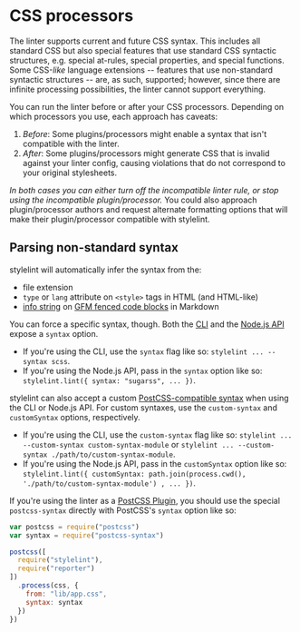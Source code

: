 # CSS processors

The linter supports current and future CSS syntax. This includes all standard CSS but also special features that use standard CSS syntactic structures, e.g. special at-rules, special properties, and special functions. Some CSS-*like* language extensions -- features that use non-standard syntactic structures -- are, as such, supported; however, since there are infinite processing possibilities, the linter cannot support everything.

You can run the linter before or after your CSS processors. Depending on which processors you use, each approach has caveats:

1.  *Before*: Some plugins/processors might enable a syntax that isn't compatible with the linter.
2.  *After*: Some plugins/processors might generate CSS that is invalid against your linter config, causing violations that do not correspond to your original stylesheets.

*In both cases you can either turn off the incompatible linter rule, or stop using the incompatible plugin/processor.* You could also approach plugin/processor authors and request alternate formatting options that will make their plugin/processor compatible with stylelint.

## Parsing non-standard syntax

stylelint will automatically infer the syntax from the:

-   file extension
-   `type` or `lang` attribute on `<style>` tags in HTML (and HTML-like)
-   [info string](https://github.github.com/gfm/#info-string) on [GFM fenced code blocks](https://help.github.com/articles/creating-and-highlighting-code-blocks/) in Markdown

You can force a specific syntax, though. Both the [CLI](cli.md) and the [Node.js API](node-api.md) expose a `syntax` option.

-   If you're using the CLI, use the `syntax` flag like so:  `stylelint ... --syntax scss`.
-   If you're using the Node.js API, pass in the `syntax` option like so: `stylelint.lint({ syntax: "sugarss", ... })`.

stylelint can also accept a custom [PostCSS-compatible syntax](https://github.com/postcss/postcss#syntaxes) when using the CLI or Node.js API. For custom syntaxes, use the `custom-syntax` and `customSyntax` options, respectively.

-   If you're using the CLI, use the `custom-syntax` flag like so:  `stylelint ... --custom-syntax custom-syntax-module` or `stylelint ... --custom-syntax ./path/to/custom-syntax-module`.
-   If you're using the Node.js API, pass in the `customSyntax` option like so: `stylelint.lint({ customSyntax: path.join(process.cwd(), './path/to/custom-syntax-module') , ... })`.

If you're using the linter as a [PostCSS Plugin](postcss-plugin.md), you should use the special `postcss-syntax` directly with PostCSS's `syntax` option like so:

```js
var postcss = require("postcss")
var syntax = require("postcss-syntax")

postcss([
  require("stylelint"),
  require("reporter")
])
  .process(css, {
    from: "lib/app.css",
    syntax: syntax
  })
})
```
